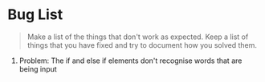 # Bug List

> Make a list of the things that don't work as expected. Keep a list of things that you have fixed and try to document how you solved them.

1. Problem: The if and else if elements don't recognise words that are being input
